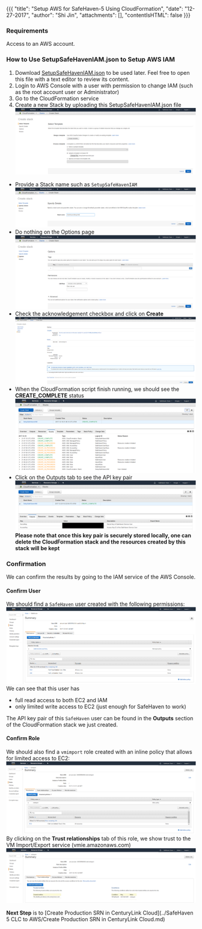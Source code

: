 {{{
  "title": "Setup AWS for SafeHaven-5 Using CloudFormation",
  "date": "12-27-2017",
  "author": "Shi Jin",
  "attachments": [],
  "contentIsHTML": false
}}}

### Requirements
Access to an AWS account.

### How to Use SetupSafeHavenIAM.json to Setup AWS IAM
1. Download [SetupSafeHavenIAM.json](https://download.safehaven.ctl.io/SH-5.0.0/SetupSafeHavenIAM.json) to be used later. Feel free to open this file with a text editor to review its content.
2. Login to AWS Console with a user with permission to change IAM (such as the root account user or Administrator)
3. Go to the CloudFormation service
4. Create a new Stack by  uploading this SetupSafeHavenIAM.json file
![createStack1](../../images/SH5.0/AWSIAM/createStack1.PNG)
* Provide a Stack name such as `SetupSafeHavenIAM`
![createStack2](../../images/SH5.0/AWSIAM/createStack2.PNG)
* Do nothing on the Options page
![createStack3](../../images/SH5.0/AWSIAM/createStack3.PNG)
* Check the acknowledgement checkbox and click on **Create**
![createStack4](../../images/SH5.0/AWSIAM/createStack4.PNG)
* When the CloudFormation script finish running, we should see the **CREATE_COMPLETE** status
![createComplete](../../images/SH5.0/AWSIAM/createComplete.PNG)
* Click on the Outputs tab to see the API key pair
![stackOutput](../../images/SH5.0/AWSIAM/stackOutput.PNG)
**Please note that once this key pair is securely stored locally, one can delete the CloudFormation stack and the resources created by this stack will be kept**

### Confirmation
We can confirm the results by going to the IAM service of the AWS Console.

#### Confirm User
We should find a `SafeHaven` user created with the following permissions:
![SafeHavenUser](../../images/SH5.0/AWSIAM/SafeHavenUser.PNG)
We can see that this user has
* full read access to both EC2 and IAM
* only limited write access to EC2 (just enough for SafeHaven to work)

The API key pair of this `SafeHaven` user can be found in the **Outputs** section of the CloudFormation stack we just created.

#### Confirm Role
We should also find a `vmimport` role created with an inline policy that allows for limited access to EC2:
![role-policy](../../images/SH5.0/AWSIAM/role-policy.PNG)
By clicking on the **Trust relationships** tab of this role, we show trust to the VM Import/Export service (vmie.amazonaws.com)
![trust-policy](../../images/SH5.0/AWSIAM/trust-policy.PNG)

**Next Step** is to [Create Production SRN in CenturyLink Cloud](../SafeHaven 5 CLC to AWS/Create Production SRN in CenturyLink Cloud.md)
